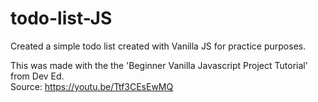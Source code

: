 # todo-list-JS


Created a simple todo list created with Vanilla JS for practice purposes.  

This was made with the the 'Beginner Vanilla Javascript Project Tutorial' from Dev Ed.  
Source: https://youtu.be/Ttf3CEsEwMQ
